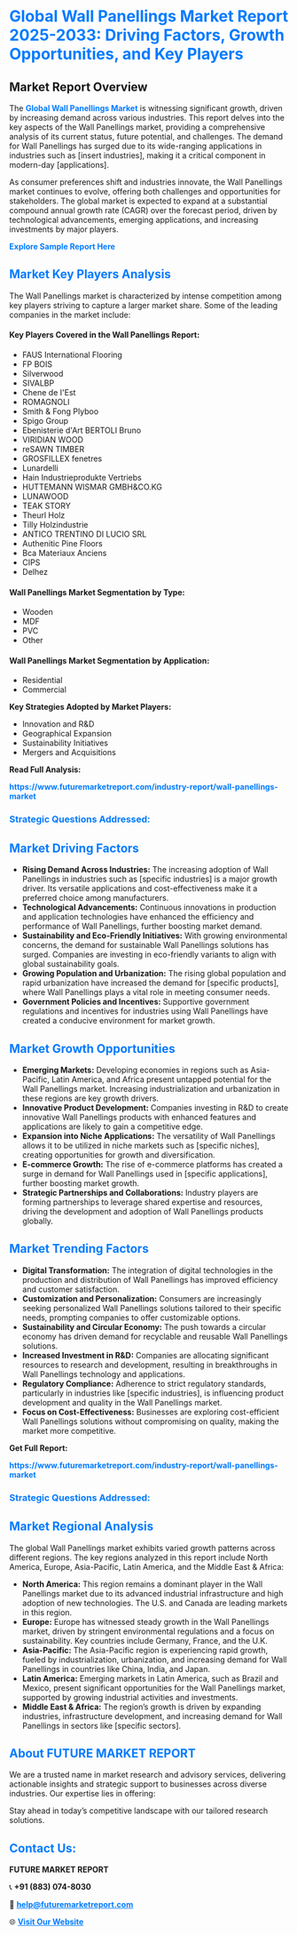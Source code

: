 <h1 style="color: #007BFF;">Global Wall Panellings Market Report 2025-2033: Driving Factors, Growth Opportunities, and Key Players</h1>

<section id="overview">
<h2>Market Report Overview</h2>
<p>The <a href="https://www.futuremarketreport.com/industry-report/wall-panellings-market" style="color: #007BFF; text-decoration: none;"><strong>Global Wall Panellings Market</strong></a> is witnessing significant growth, driven by increasing demand across various industries. This report delves into the key aspects of the Wall Panellings market, providing a comprehensive analysis of its current status, future potential, and challenges. The demand for Wall Panellings has surged due to its wide-ranging applications in industries such as [insert industries], making it a critical component in modern-day [applications].</p>
<p>As consumer preferences shift and industries innovate, the Wall Panellings market continues to evolve, offering both challenges and opportunities for stakeholders. The global market is expected to expand at a substantial compound annual growth rate (CAGR) over the forecast period, driven by technological advancements, emerging applications, and increasing investments by major players.</p>
</section>

<section id="overview">
<p><a href="https://www.futuremarketreport.com/request-sample/reportId=83091" style="color: #007BFF; text-decoration: none;"><strong>Explore Sample Report Here</strong></a></p>
</section>

<section id="key-players">
<h2 style="color: #007BFF;">Market Key Players Analysis</h2>
<p>The Wall Panellings market is characterized by intense competition among key players striving to capture a larger market share. Some of the leading companies in the market include:</p>
<h4>Key Players Covered in the Wall Panellings Report:</h4>
<ul><li>FAUS International Flooring</li><li>FP BOIS</li><li>Silverwood</li><li>SIVALBP</li><li>Chene de I&#039;Est</li><li>ROMAGNOLI</li><li>Smith &amp; Fong Plyboo</li><li>Spigo Group</li><li>Ebenisterie d&#039;Art BERTOLI Bruno</li><li>VIRIDIAN WOOD</li><li>reSAWN TIMBER</li><li>GROSFILLEX fenetres</li><li>Lunardelli</li><li>Hain Industrieprodukte Vertriebs</li><li>HUTTEMANN WISMAR GMBH&amp;CO.KG</li><li>LUNAWOOD</li><li>TEAK STORY</li><li>Theurl Holz</li><li>Tilly Holzindustrie</li><li>ANTICO TRENTINO DI LUCIO SRL</li><li>Authenitic Pine Floors</li><li>Bca Materiaux Anciens</li><li>CIPS</li><li>Delhez</li></ul>
<h4>Wall Panellings Market Segmentation by Type:</h4>
<ul><li>Wooden</li><li>MDF</li><li>PVC</li><li>Other</li></ul>

<h4>Wall Panellings Market Segmentation by Application:</h4>
<ul><li>Residential</li><li>Commercial</li></ul>
<p><strong>Key Strategies Adopted by Market Players:</strong></p>
<ul>
<li>Innovation and R&D</li>
<li>Geographical Expansion</li>
<li>Sustainability Initiatives</li>
<li>Mergers and Acquisitions</li>
</ul>
</section>

<section>
<p><strong>Read Full Analysis: </strong></p><a href="https://www.futuremarketreport.com/industry-report/wall-panellings-market" style="color: #007BFF; text-decoration: none;"><strong>https://www.futuremarketreport.com/industry-report/wall-panellings-market</strong></a>
<h3 style="color: #007BFF;">Strategic Questions Addressed:</h3>
</section>

<section id="driving-factors">
<h2 style="color: #007BFF;">Market Driving Factors</h2>
<ul>
<li><strong>Rising Demand Across Industries:</strong> The increasing adoption of Wall Panellings in industries such as [specific industries] is a major growth driver. Its versatile applications and cost-effectiveness make it a preferred choice among manufacturers.</li>
<li><strong>Technological Advancements:</strong> Continuous innovations in production and application technologies have enhanced the efficiency and performance of Wall Panellings, further boosting market demand.</li>
<li><strong>Sustainability and Eco-Friendly Initiatives:</strong> With growing environmental concerns, the demand for sustainable Wall Panellings solutions has surged. Companies are investing in eco-friendly variants to align with global sustainability goals.</li>
<li><strong>Growing Population and Urbanization:</strong> The rising global population and rapid urbanization have increased the demand for [specific products], where Wall Panellings plays a vital role in meeting consumer needs.</li>
<li><strong>Government Policies and Incentives:</strong> Supportive government regulations and incentives for industries using Wall Panellings have created a conducive environment for market growth.</li>
</ul>
</section>

<section id="growth-opportunities">
<h2 style="color: #007BFF;">Market Growth Opportunities</h2>
<ul>
<li><strong>Emerging Markets:</strong> Developing economies in regions such as Asia-Pacific, Latin America, and Africa present untapped potential for the Wall Panellings market. Increasing industrialization and urbanization in these regions are key growth drivers.</li>
<li><strong>Innovative Product Development:</strong> Companies investing in R&D to create innovative Wall Panellings products with enhanced features and applications are likely to gain a competitive edge.</li>
<li><strong>Expansion into Niche Applications:</strong> The versatility of Wall Panellings allows it to be utilized in niche markets such as [specific niches], creating opportunities for growth and diversification.</li>
<li><strong>E-commerce Growth:</strong> The rise of e-commerce platforms has created a surge in demand for Wall Panellings used in [specific applications], further boosting market growth.</li>
<li><strong>Strategic Partnerships and Collaborations:</strong> Industry players are forming partnerships to leverage shared expertise and resources, driving the development and adoption of Wall Panellings products globally.</li>
</ul>
</section>

<section id="trending-factors">
<h2 style="color: #007BFF;">Market Trending Factors</h2>
<ul>
<li><strong>Digital Transformation:</strong> The integration of digital technologies in the production and distribution of Wall Panellings has improved efficiency and customer satisfaction.</li>
<li><strong>Customization and Personalization:</strong> Consumers are increasingly seeking personalized Wall Panellings solutions tailored to their specific needs, prompting companies to offer customizable options.</li>
<li><strong>Sustainability and Circular Economy:</strong> The push towards a circular economy has driven demand for recyclable and reusable Wall Panellings solutions.</li>
<li><strong>Increased Investment in R&D:</strong> Companies are allocating significant resources to research and development, resulting in breakthroughs in Wall Panellings technology and applications.</li>
<li><strong>Regulatory Compliance:</strong> Adherence to strict regulatory standards, particularly in industries like [specific industries], is influencing product development and quality in the Wall Panellings market.</li>
<li><strong>Focus on Cost-Effectiveness:</strong> Businesses are exploring cost-efficient Wall Panellings solutions without compromising on quality, making the market more competitive.</li>
</ul>
</section>

<section>
<p><strong>Get Full Report: </strong></p><a href="https://www.futuremarketreport.com/industry-report/wall-panellings-market" style="color: #007BFF; text-decoration: none;"><strong>https://www.futuremarketreport.com/industry-report/wall-panellings-market</strong></a>
<h3 style="color: #007BFF;">Strategic Questions Addressed:</h3>
</section>


<section id="regional-analysis">
<h2 style="color: #007BFF;">Market Regional Analysis</h2>
<p>The global Wall Panellings market exhibits varied growth patterns across different regions. The key regions analyzed in this report include North America, Europe, Asia-Pacific, Latin America, and the Middle East & Africa:</p>
<ul>
<li><strong>North America:</strong> This region remains a dominant player in the Wall Panellings market due to its advanced industrial infrastructure and high adoption of new technologies. The U.S. and Canada are leading markets in this region.</li>
<li><strong>Europe:</strong> Europe has witnessed steady growth in the Wall Panellings market, driven by stringent environmental regulations and a focus on sustainability. Key countries include Germany, France, and the U.K.</li>
<li><strong>Asia-Pacific:</strong> The Asia-Pacific region is experiencing rapid growth, fueled by industrialization, urbanization, and increasing demand for Wall Panellings in countries like China, India, and Japan.</li>
<li><strong>Latin America:</strong> Emerging markets in Latin America, such as Brazil and Mexico, present significant opportunities for the Wall Panellings market, supported by growing industrial activities and investments.</li>
<li><strong>Middle East & Africa:</strong> The region’s growth is driven by expanding industries, infrastructure development, and increasing demand for Wall Panellings in sectors like [specific sectors].</li>
</ul>
</section>

<footer>
<h2 style="color: #007BFF;">About FUTURE MARKET REPORT</h2>
<p>We are a trusted name in market research and advisory services, delivering actionable insights and strategic support to businesses across diverse industries. Our expertise lies in offering:</p>

<p>Stay ahead in today’s competitive landscape with our tailored research solutions.</p>

<h2 style="color: #007BFF;">Contact Us:</h2>
<p><strong>FUTURE MARKET REPORT</strong></p>
<p>📞 <strong>+91 (883) 074-8030</strong></p>
<p>📧 <strong><a href="mailto:help@futuremarketreport.com" style="color: #007BFF;">help@futuremarketreport.com</a></strong></p>
<p>🌐 <strong><a href="https://www.futuremarketreport.com/" style="color: #007BFF;">Visit Our Website</a></strong></p>
</footer>